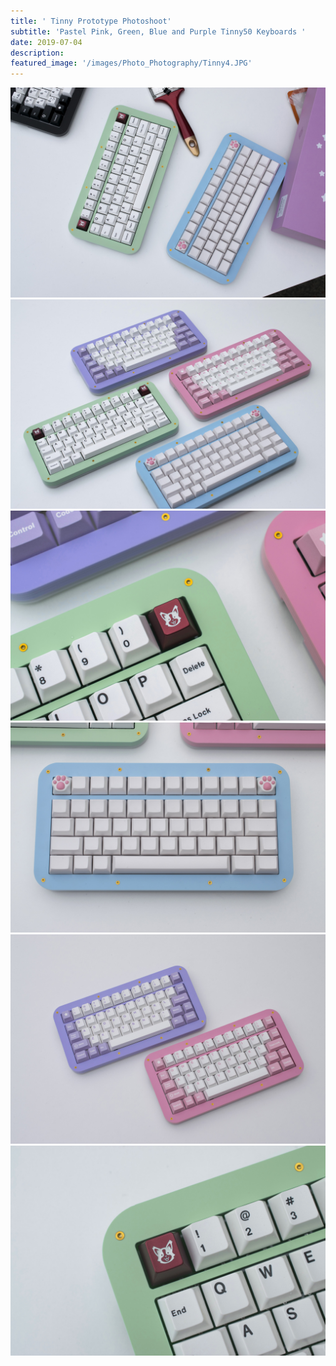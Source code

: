 ```yaml
---
title: ' Tinny Prototype Photoshoot'
subtitle: 'Pastel Pink, Green, Blue and Purple Tinny50 Keyboards '
date: 2019-07-04
description: 
featured_image: '/images/Photo_Photography/Tinny4.JPG'
---
```



<div class="gallery" data-columns="2">
    <img src="/images/Photo/Tinny2.JPG">
    <img src="/images/Photo/Tinny4.JPG">
    <img src="/images/Photo/Tinny3.JPG">
    <img src="/images/Photo/Tinny5.JPG">
    <img src="/images/Photo/Tinny.JPG">
    <img src="/images/Photo/Tinny7.JPG">
</div>
